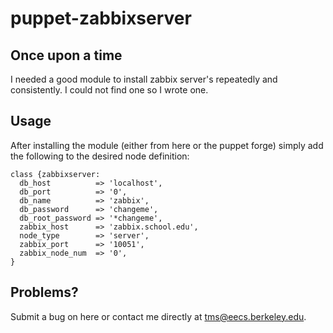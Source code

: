 puppet-zabbixserver
===================

Once upon a time
-------------------

I needed a good module to install zabbix server's repeatedly and consistently. I could not find one so I wrote one. 

Usage
-------------------
After installing the module (either from here or the puppet forge) simply add the following to the desired node definition:

```puppet
class {zabbixserver:
  db_host          => 'localhost',
  db_port          => '0',
  db_name          => 'zabbix',
  db_password      => 'changeme',
  db_root_password => '*changeme',
  zabbix_host      => 'zabbix.school.edu',
  node_type        => 'server',
  zabbix_port      => '10051',
  zabbix_node_num  => '0',
}
```

Problems?
-------------------
Submit a bug on here or contact me directly at tms@eecs.berkeley.edu.
